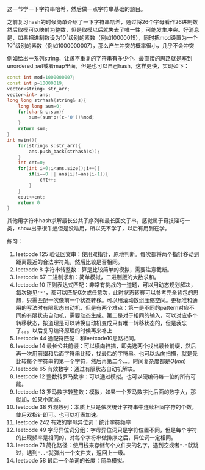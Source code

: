 这一节学一下字符串哈希，然后做一点字符串基础的题目。

之前复习hash的时候简单介绍了一下字符串哈希，通过将26个字母看作26进制数然后取模可以映射为整数，但是取模以后就失去了唯一性，可能发生冲突。好消息是，如果把进制数设为$10^7$级别的素数（例如10000019），同时把mod设置为一个$10^9$级别的素数（例如1000000007），那么产生冲突的概率很小，几乎不会冲突

例如给出一系列string，让求不重复的字符串有多少个。最直接的思路就是塞到unordered_set或者map里面，但是也可以自己hash，这样更快，实现如下：
```c++
const int mod=1000000007;
const int p=10000019;
vector<string> str_arr;
vector<int> ans;
long long strhash(string& s){
    long long sum=0;
    for(char& c:sum){
        sum=(sum*p+(c-'0'))%mod;
    }
    return sum;
}
int main(){
    for(string& s:str_arr){
        ans.push_back(strhash(s));
    }
    int cnt=0;
    for(int i=0;i<ans.size();i++){
        if(i==0 || ans[i]!=ans[i-1]){
            cnt++;
        }
    }
    cout<<cnt;
    return 0
}
```

其他用字符串hash求解最长公共子序列和最长回文子串，感觉属于奇技淫巧一类，show出来很牛逼但是没啥用，所以先不学了，以后有用到在学。

练习：
1. leetcode 125 验证回文串：使用双指针，原地判断。每次都将两个指针移动到距离最近的合法字符处，然后比较是否相同。
2. leetcode 8 字符串转整数：算是比较简单的模拟，需要注意截断。
3. leetcode 67 二进制求和：简单模拟，二进制版的大数求和。
4. leetcode 10 正则表达式匹配：非常有挑战的一道题，可以用动态规划解决，每次碰见`'*'`，都可以匹配0次或任意次，此时状态转移可以参考完全背包的思想，只需匹配一次像前一个状态转移。可以用滚动数组压缩空间。更标准和通用的写法时有限状态自动机，但是有两个难点：第一是不同的pattern对应不同的有限状态自动机，需要动态生成。第二是对于相同的输入，可以对应多个转移状态，按道理是可以转换自动机变成只有唯一转移状态的，但是我忘了。。。以后复习编译原理的时候再来补上
5. leetcode 44 通配符匹配：和leetcode10思路相同。
6. leetcode 14 最长公共前缀：可以横向扫描，即先选两个找出最长前缀，然后再一次用前缀和后面字符串比较，找最后的字符串。也可以纵向扫描，就是先比较每个字符串的第一个字符，然后再第二个...。时间复杂度都是$O(mn)$
7. leetcode 65 有效数字：通过有限状态自动机解决。
8. leetcode 12 整数转罗马数字：可以通过模拟。也可以硬编码每一位的所有可能。
9. leetcode 13 罗马数字转整数：模拟，如果一个罗马数字比后面的数字大，那就加，如果小就减。
10. leetcode 38 外观数列：本质上只是依次统计字符串中连续相同字符的个数，使用双指针即可。也可以打表加速。
11. leetcode 242 有效的字母异位词：统计字符频率
12. leetcode 49 字母异位词分组：字母异位词只是字符位置不同，但是每个字符的出现频率是相同的，对每个字符串做排序之后，异位词一定相同。
13. leetcode 71 简化路径：使用栈来存储每个文件夹的名字，遇到空或者`"."`就跳过，遇到`".."`就弹出一个文件夹，返回上一级。
14. leetcode 58 最后一个单词的长度：简单模拟。